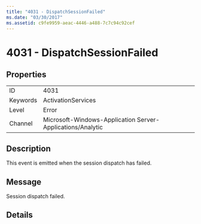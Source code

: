 ```yaml
---
title: "4031 - DispatchSessionFailed"
ms.date: "03/30/2017"
ms.assetid: c9fe9959-aeac-4446-a488-7c7c94c92cef
---
```

# 4031 - DispatchSessionFailed
## Properties  


|||  
|-|-|  
|ID|4031|  
|Keywords|ActivationServices|  
|Level|Error|  
|Channel|Microsoft-Windows-Application Server-Applications/Analytic|  

## Description  
 This event is emitted when the session dispatch has failed.  

## Message  
 Session dispatch failed.  

## Details
